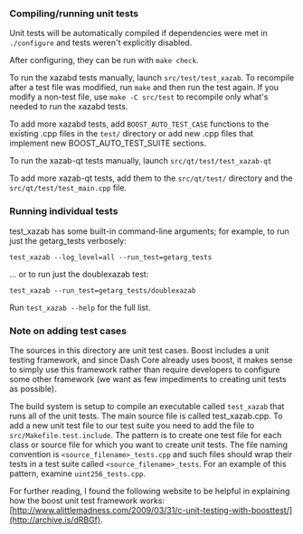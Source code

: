 ### Compiling/running unit tests

Unit tests will be automatically compiled if dependencies were met in `./configure`
and tests weren't explicitly disabled.

After configuring, they can be run with `make check`.

To run the xazabd tests manually, launch `src/test/test_xazab`. To recompile
after a test file was modified, run `make` and then run the test again. If you
modify a non-test file, use `make -C src/test` to recompile only what's needed
to run the xazabd tests.

To add more xazabd tests, add `BOOST_AUTO_TEST_CASE` functions to the existing
.cpp files in the `test/` directory or add new .cpp files that
implement new BOOST_AUTO_TEST_SUITE sections.

To run the xazab-qt tests manually, launch `src/qt/test/test_xazab-qt`

To add more xazab-qt tests, add them to the `src/qt/test/` directory and
the `src/qt/test/test_main.cpp` file.

### Running individual tests

test_xazab has some built-in command-line arguments; for
example, to run just the getarg_tests verbosely:

    test_xazab --log_level=all --run_test=getarg_tests

... or to run just the doublexazab test:

    test_xazab --run_test=getarg_tests/doublexazab

Run `test_xazab --help` for the full list.

### Note on adding test cases

The sources in this directory are unit test cases.  Boost includes a
unit testing framework, and since Dash Core already uses boost, it makes
sense to simply use this framework rather than require developers to
configure some other framework (we want as few impediments to creating
unit tests as possible).

The build system is setup to compile an executable called `test_xazab`
that runs all of the unit tests.  The main source file is called
test_xazab.cpp. To add a new unit test file to our test suite you need
to add the file to `src/Makefile.test.include`. The pattern is to create
one test file for each class or source file for which you want to create
unit tests.  The file naming convention is `<source_filename>_tests.cpp`
and such files should wrap their tests in a test suite
called `<source_filename>_tests`. For an example of this pattern,
examine `uint256_tests.cpp`.

For further reading, I found the following website to be helpful in
explaining how the boost unit test framework works:
[http://www.alittlemadness.com/2009/03/31/c-unit-testing-with-boosttest/](http://archive.is/dRBGf).
